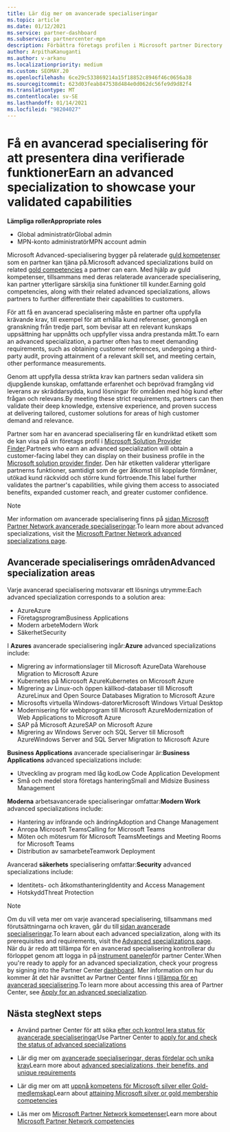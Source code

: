 ```yaml
---
title: Lär dig mer om avancerade specialiseringar
ms.topic: article
ms.date: 01/12/2021
ms.service: partner-dashboard
ms.subservice: partnercenter-mpn
description: Förbättra företags profilen i Microsoft partner Directory. Lär dig mer om de avancerade specialiseringar som du kan uppnå tillsammans med din befintliga guld-och silver kompetens.
author: ArpithaKanuganti
ms.author: v-arkanu
ms.localizationpriority: medium
ms.custom: SEOMAY.20
ms.openlocfilehash: 6ce29c533869214a15f18852c8946f46c0656a38
ms.sourcegitcommit: 623d03feab847538d484e0d062dc56fe9d9d82f4
ms.translationtype: MT
ms.contentlocale: sv-SE
ms.lasthandoff: 01/14/2021
ms.locfileid: "98204027"
---
```

# <a name="earn-an-advanced-specialization-to-showcase-your-validated-capabilities"></a><span data-ttu-id="6b3e3-104">Få en avancerad specialisering för att presentera dina verifierade funktioner</span><span class="sxs-lookup"><span data-stu-id="6b3e3-104">Earn an advanced specialization to showcase your validated capabilities</span></span>

<span data-ttu-id="6b3e3-105">**Lämpliga roller**</span><span class="sxs-lookup"><span data-stu-id="6b3e3-105">**Appropriate roles**</span></span>

- <span data-ttu-id="6b3e3-106">Global administratör</span><span class="sxs-lookup"><span data-stu-id="6b3e3-106">Global admin</span></span>
- <span data-ttu-id="6b3e3-107">MPN-konto administratör</span><span class="sxs-lookup"><span data-stu-id="6b3e3-107">MPN account admin</span></span>

<span data-ttu-id="6b3e3-108">Microsoft Advanced-specialisering bygger på relaterade [guld kompetenser](learn-about-competencies.md) som en partner kan tjäna på.</span><span class="sxs-lookup"><span data-stu-id="6b3e3-108">Microsoft advanced specializations build on related [gold competencies](learn-about-competencies.md) a partner can earn.</span></span> <span data-ttu-id="6b3e3-109">Med hjälp av guld kompetenser, tillsammans med deras relaterade avancerade specialisering, kan partner ytterligare särskilja sina funktioner till kunder.</span><span class="sxs-lookup"><span data-stu-id="6b3e3-109">Earning gold competencies, along with their related advanced specializations, allows partners to further differentiate their capabilities to customers.</span></span>

<span data-ttu-id="6b3e3-110">För att få en avancerad specialisering måste en partner ofta uppfylla krävande krav, till exempel för att erhålla kund referenser, genomgå en granskning från tredje part, som bevisar att en relevant kunskaps uppsättning har uppnåtts och uppfyller vissa andra prestanda mått.</span><span class="sxs-lookup"><span data-stu-id="6b3e3-110">To earn an advanced specialization, a partner often has to meet demanding requirements, such as obtaining customer references, undergoing a third-party audit, proving attainment of a relevant skill set, and meeting certain, other performance measurements.</span></span>

<span data-ttu-id="6b3e3-111">Genom att uppfylla dessa strikta krav kan partners sedan validera sin djupgående kunskap, omfattande erfarenhet och beprövad framgång vid leverans av skräddarsydda, kund lösningar för områden med hög kund efter frågan och relevans.</span><span class="sxs-lookup"><span data-stu-id="6b3e3-111">By meeting these strict requirements, partners can then validate their deep knowledge, extensive experience, and proven success at delivering tailored, customer solutions for areas of high customer demand and relevance.</span></span>

<span data-ttu-id="6b3e3-112">Partner som har en avancerad specialisering får en kundriktad etikett som de kan visa på sin företags profil i [Microsoft Solution Provider Finder](https://www.microsoft.com/solution-providers/home).</span><span class="sxs-lookup"><span data-stu-id="6b3e3-112">Partners who earn an advanced specialization will obtain a customer-facing label they can display on their business profile in the [Microsoft solution provider finder](https://www.microsoft.com/solution-providers/home).</span></span> <span data-ttu-id="6b3e3-113">Den här etiketten validerar ytterligare partnerns funktioner, samtidigt som de ger åtkomst till kopplade förmåner, utökad kund räckvidd och större kund förtroende.</span><span class="sxs-lookup"><span data-stu-id="6b3e3-113">This label further validates the partner's capabilities, while giving them access to associated benefits, expanded customer reach, and greater customer confidence.</span></span>

> [!NOTE]
> <span data-ttu-id="6b3e3-114">Mer information om avancerade specialisering finns på [sidan Microsoft Partner Network avancerade specialiseringar](https://partner.microsoft.com/membership/advanced-specialization).</span><span class="sxs-lookup"><span data-stu-id="6b3e3-114">To learn more about advanced specializations, visit the [Microsoft Partner Network advanced specializations page](https://partner.microsoft.com/membership/advanced-specialization).</span></span>

## <a name="advanced-specialization-areas"></a><span data-ttu-id="6b3e3-115">Avancerade specialiserings områden</span><span class="sxs-lookup"><span data-stu-id="6b3e3-115">Advanced specialization areas</span></span>

<span data-ttu-id="6b3e3-116">Varje avancerad specialisering motsvarar ett lösnings utrymme:</span><span class="sxs-lookup"><span data-stu-id="6b3e3-116">Each advanced specialization corresponds to a solution area:</span></span>

- <span data-ttu-id="6b3e3-117">Azure</span><span class="sxs-lookup"><span data-stu-id="6b3e3-117">Azure</span></span>
- <span data-ttu-id="6b3e3-118">Företagsprogram</span><span class="sxs-lookup"><span data-stu-id="6b3e3-118">Business Applications</span></span>
- <span data-ttu-id="6b3e3-119">Modern arbete</span><span class="sxs-lookup"><span data-stu-id="6b3e3-119">Modern Work</span></span>
- <span data-ttu-id="6b3e3-120">Säkerhet</span><span class="sxs-lookup"><span data-stu-id="6b3e3-120">Security</span></span>

<span data-ttu-id="6b3e3-121">I **Azures** avancerade specialisering ingår:</span><span class="sxs-lookup"><span data-stu-id="6b3e3-121">**Azure** advanced specializations include:</span></span>

- <span data-ttu-id="6b3e3-122">Migrering av informationslager till Microsoft Azure</span><span class="sxs-lookup"><span data-stu-id="6b3e3-122">Data Warehouse Migration to Microsoft Azure</span></span>
- <span data-ttu-id="6b3e3-123">Kubernetes på Microsoft Azure</span><span class="sxs-lookup"><span data-stu-id="6b3e3-123">Kubernetes on Microsoft Azure</span></span>
- <span data-ttu-id="6b3e3-124">Migrering av Linux-och öppen källkod-databaser till Microsoft Azure</span><span class="sxs-lookup"><span data-stu-id="6b3e3-124">Linux and Open Source Databases Migration to Microsoft Azure</span></span>
- <span data-ttu-id="6b3e3-125">Microsofts virtuella Windows-datorer</span><span class="sxs-lookup"><span data-stu-id="6b3e3-125">Microsoft Windows Virtual Desktop</span></span>
- <span data-ttu-id="6b3e3-126">Modernisering för webbprogram till Microsoft Azure</span><span class="sxs-lookup"><span data-stu-id="6b3e3-126">Modernization of Web Applications to Microsoft Azure</span></span>
- <span data-ttu-id="6b3e3-127">SAP på Microsoft Azure</span><span class="sxs-lookup"><span data-stu-id="6b3e3-127">SAP on Microsoft Azure</span></span>
- <span data-ttu-id="6b3e3-128">Migrering av Windows Server och SQL Server till Microsoft Azure</span><span class="sxs-lookup"><span data-stu-id="6b3e3-128">Windows Server and SQL Server Migration to Microsoft Azure</span></span>

<span data-ttu-id="6b3e3-129">**Business Applications** avancerade specialiseringar är:</span><span class="sxs-lookup"><span data-stu-id="6b3e3-129">**Business Applications** advanced specializations include:</span></span>

- <span data-ttu-id="6b3e3-130">Utveckling av program med låg kod</span><span class="sxs-lookup"><span data-stu-id="6b3e3-130">Low Code Application Development</span></span>
- <span data-ttu-id="6b3e3-131">Små och medel stora företags hantering</span><span class="sxs-lookup"><span data-stu-id="6b3e3-131">Small and Midsize Business Management</span></span>

<span data-ttu-id="6b3e3-132">**Moderna** arbetsavancerade specialiseringar omfattar:</span><span class="sxs-lookup"><span data-stu-id="6b3e3-132">**Modern Work** advanced specializations include:</span></span>

- <span data-ttu-id="6b3e3-133">Hantering av införande och ändring</span><span class="sxs-lookup"><span data-stu-id="6b3e3-133">Adoption and Change Management</span></span>
- <span data-ttu-id="6b3e3-134">Anropa Microsoft Teams</span><span class="sxs-lookup"><span data-stu-id="6b3e3-134">Calling for Microsoft Teams</span></span>
- <span data-ttu-id="6b3e3-135">Möten och mötesrum för Microsoft Teams</span><span class="sxs-lookup"><span data-stu-id="6b3e3-135">Meetings and Meeting Rooms for Microsoft Teams</span></span>
- <span data-ttu-id="6b3e3-136">Distribution av samarbete</span><span class="sxs-lookup"><span data-stu-id="6b3e3-136">Teamwork Deployment</span></span>

<span data-ttu-id="6b3e3-137">Avancerad **säkerhets** specialisering omfattar:</span><span class="sxs-lookup"><span data-stu-id="6b3e3-137">**Security** advanced specializations include:</span></span>

- <span data-ttu-id="6b3e3-138">Identitets- och åtkomsthantering</span><span class="sxs-lookup"><span data-stu-id="6b3e3-138">Identity and Access Management</span></span>
- <span data-ttu-id="6b3e3-139">Hotskydd</span><span class="sxs-lookup"><span data-stu-id="6b3e3-139">Threat Protection</span></span>

> [!NOTE]
> <span data-ttu-id="6b3e3-140">Om du vill veta mer om varje avancerad specialisering, tillsammans med förutsättningarna och kraven, går du till [sidan avancerade specialiseringar](https://partner.microsoft.com/membership/advanced-specialization).</span><span class="sxs-lookup"><span data-stu-id="6b3e3-140">To learn about each advanced specialization, along with its prerequisites and requirements, visit the [Advanced specializations page](https://partner.microsoft.com/membership/advanced-specialization).</span></span> <span data-ttu-id="6b3e3-141">När du är redo att tillämpa för en avancerad specialisering kontrollerar du förloppet genom att logga in på [instrument panelen](https://partner.microsoft.com/dashboard)för partner Center.</span><span class="sxs-lookup"><span data-stu-id="6b3e3-141">When you're ready to apply for an advanced specialization, check your progress by signing into the Partner Center [dashboard](https://partner.microsoft.com/dashboard).</span></span> <span data-ttu-id="6b3e3-142">Mer information om hur du kommer åt det här avsnittet av Partner Center finns i [tillämpa för en avancerad specialisering](advanced-specializations-apply.md).</span><span class="sxs-lookup"><span data-stu-id="6b3e3-142">To learn more about accessing this area of Partner Center, see [Apply for an advanced specialization](advanced-specializations-apply.md).</span></span>

## <a name="next-steps"></a><span data-ttu-id="6b3e3-143">Nästa steg</span><span class="sxs-lookup"><span data-stu-id="6b3e3-143">Next steps</span></span>

- <span data-ttu-id="6b3e3-144">Använd partner Center för att söka [efter och kontrol lera status för avancerade specialiseringar](advanced-specializations-apply.md)</span><span class="sxs-lookup"><span data-stu-id="6b3e3-144">Use Partner Center to [apply for and check the status of advanced specializations](advanced-specializations-apply.md)</span></span>

- <span data-ttu-id="6b3e3-145">Lär dig mer om [avancerade specialiseringar, deras fördelar och unika krav](https://partner.microsoft.com/membership/advanced-specialization)</span><span class="sxs-lookup"><span data-stu-id="6b3e3-145">Learn more about [advanced specializations, their benefits, and unique requirements](https://partner.microsoft.com/membership/advanced-specialization)</span></span>

- <span data-ttu-id="6b3e3-146">Lär dig mer om att [uppnå kompetens för Microsoft silver eller Gold-medlemskap](learn-about-competencies.md)</span><span class="sxs-lookup"><span data-stu-id="6b3e3-146">Learn about [attaining Microsoft silver or gold membership competencies](learn-about-competencies.md)</span></span>

- <span data-ttu-id="6b3e3-147">Läs mer om [Microsoft Partner Network kompetenser](https://partner.microsoft.com/membership/competencies)</span><span class="sxs-lookup"><span data-stu-id="6b3e3-147">Learn more about [Microsoft Partner Network competencies](https://partner.microsoft.com/membership/competencies)</span></span>